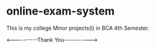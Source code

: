 # online-exam-system

This is my college Minor projects(i) in BCA 4th Semester.

<----------Thank You----------->
